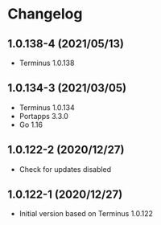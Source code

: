 # Changelog

## 1.0.138-4 (2021/05/13)

* Terminus 1.0.138

## 1.0.134-3 (2021/03/05)

* Terminus 1.0.134
* Portapps 3.3.0
* Go 1.16

## 1.0.122-2 (2020/12/27)

* Check for updates disabled

## 1.0.122-1 (2020/12/27)

* Initial version based on Terminus 1.0.122
